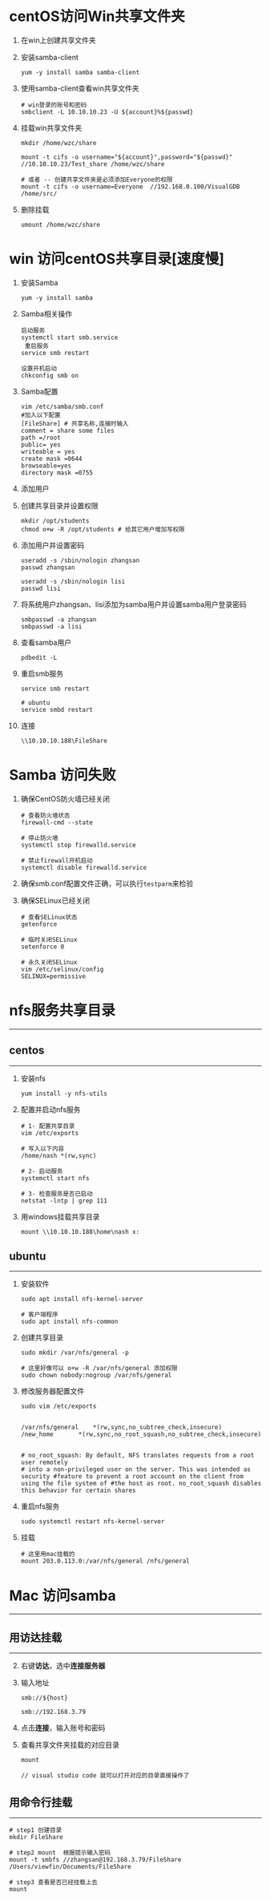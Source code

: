 # centOS访问Win共享文件夹

1. 在win上创建共享文件夹

2. 安装samba-client

   ```shell
   yum -y install samba samba-client
   ```

3. 使用samba-client查看win共享文件夹

   ```shell
   # win登录的账号和密码
   smbclient -L 10.10.10.23 -U ${account}%${passwd}
   ```

4. 挂载win共享文件夹

   ```shell
   mkdir /home/wzc/share
   
   mount -t cifs -o username="${account}",password="${passwd}" //10.10.10.23/Test_share /home/wzc/share
   
   # 或者 -- 创建共享文件夹是必须添加Everyone的权限 
   mount -t cifs -o username=Everyone  //192.168.0.100/VisualGDB /home/src/
   ```

5. 删除挂载

   ```
   umount /home/wzc/share
   ```

   





# win 访问centOS共享目录[速度慢]

1. 安装Samba

   ```
   yum -y install samba
   ```

2. Samba相关操作

   ```shell
   启动服务
   systemctl start smb.service
    重启服务
   service smb restart
   
   设置开机启动
   chkconfig smb on
   ```

3. Samba配置

   ```shell
   vim /etc/samba/smb.conf
   #加入以下配置
   [FileShare] # 共享名称,连接时输入
   comment = share some files
   path =/root
   public= yes 
   writeable = yes 
   create mask =0644
   browseable=yes
   directory mask =0755
   ```

4. 添加用户

1. 创建共享目录并设置权限

   ```shell
   mkdir /opt/students
   chmod o+w -R /opt/students # 给其它用户增加写权限
   ```

2. 添加用户并设置密码

   ```shell
   useradd -s /sbin/nologin zhangsan
   passwd zhangsan 
   
   useradd -s /sbin/nologin lisi
   passwd lisi 
   ```

3. 将系统用户zhangsan、lisi添加为samba用户并设置samba用户登录密码

   ```shell
   smbpasswd -a zhangsan
   smbpasswd -a lisi
   ```

4. 查看samba用户

   ```
   pdbedit -L
   ```

9. 重启smb服务

   ```shell
   service smb restart
   
   # ubuntu
   service smbd restart
   ```

10. 连接

    ```shell
    \\10.10.10.188\FileShare
    ```

    

# Samba 访问失败

1. 确保CentOS防火墙已经关闭

   ```shell
   # 查看防火墙状态
   firewall-cmd --state
   
   # 停止防火墙
   systemctl stop firewalld.service
   
   # 禁止firewall开机启动
   systemctl disable firewalld.service 
   ```

2. 确保smb.conf配置文件正确，可以执行`testparm`来检验

3. 确保SELinux已经关闭

   ```shell
   # 查看SELinux状态
   getenforce
   
   # 临时关闭SELinux
   setenforce 0
   
   # 永久关闭SELinux
   vim /etc/selinux/config 
   SELINUX=permissive
   ```

   



# nfs服务共享目录

***

## centos
***

1. 安装nfs

   ```shell
   yum install -y nfs-utils
   ```

2. 配置并启动nfs服务

   ```shell
   # 1- 配置共享目录
   vim /etc/exports
   
   # 写入以下内容
   /home/nash *(rw,sync)
   
   # 2- 启动服务
   systemctl start nfs
   
   # 3- 检查服务是否已启动
   netstat -lntp | grep 111
   ```

3. 用windows挂载共享目录

   ```shell
   mount \\10.10.10.188\home\nash x:
   ```



## ubuntu

***

1. 安装软件

   ```shell
   sudo apt install nfs-kernel-server
   
   # 客户端程序
   sudo apt install nfs-common
   ```

2. 创建共享目录

   ```shell
   sudo mkdir /var/nfs/general -p
   
   # 这里好像可以 o+w -R /var/nfs/general 添加权限
   sudo chown nobody:nogroup /var/nfs/general
   ```

3. 修改服务器配置文件

   ```shell
   sudo vim /etc/exports
   
   
   /var/nfs/general    *(rw,sync,no_subtree_check,insecure)
   /new_home       *(rw,sync,no_root_squash,no_subtree_check,insecure)
   
   
   # no_root_squash: By default, NFS translates requests from a root user remotely
   # into a non-privileged user on the server. This was intended as security #feature to prevent a root account on the client from using the file system of #the host as root. no_root_squash disables this behavior for certain shares
   ```

4. 重启nfs服务

   ```shell
   sudo systemctl restart nfs-kernel-server
   ```

5. 挂载

   ```shell
   # 这里用mac挂载的
   mount 203.0.113.0:/var/nfs/general /nfs/general
   ```

   








# Mac 访问samba

***



## 用访达挂载

***

2. 右键**访达**，选中**连接服务器**

3. 输入地址

   ```shell
   smb://${host}
   
   smb://192.168.3.79
   ```

4. 点击**连接**，输入账号和密码

5. 查看共享文件夹挂载的对应目录

   ```shell
   mount
   
   // visual studio code 就可以打开对应的目录直接操作了
   ```




## 用命令行挂载

***

```shell
# step1 创建目录
mkdir FileShare

# step2 mount  根据提示输入密码
mount -t smbfs //zhangsan@192.168.3.79/FileShare /Users/viewfin/Documents/FileShare

# step3 查看是否已经挂载上去
mount
```

